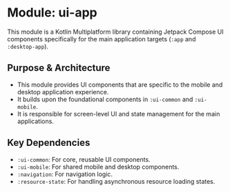 # Module: ui-app

This module is a Kotlin Multiplatform library containing Jetpack Compose UI components specifically for the main application targets (`:app` and `:desktop-app`).

## Purpose & Architecture

- This module provides UI components that are specific to the mobile and desktop application experience.
- It builds upon the foundational components in `:ui-common` and `:ui-mobile`.
- It is responsible for screen-level UI and state management for the main applications.

## Key Dependencies

- `:ui-common`: For core, reusable UI components.
- `:ui-mobile`: For shared mobile and desktop components.
- `:navigation`: For navigation logic.
- `:resource-state`: For handling asynchronous resource loading states.